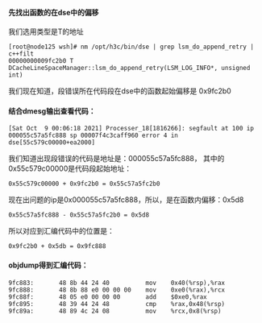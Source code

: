 #### 先找出函数的在dse中的偏移
我们选用类型是T的地址
```
[root@node125 wsh]# nm /opt/h3c/bin/dse | grep lsm_do_append_retry | c++filt
00000000009fc2b0 T DCacheLineSpaceManager::lsm_do_append_retry(LSM_LOG_INFO*, unsigned int)
```
我们现在知道，段错误所在代码段在dse中的函数起始偏移是 0x9fc2b0 

#### 结合dmesg输出查看代码：
```
[Sat Oct  9 00:06:18 2021] Processer_18[1816266]: segfault at 100 ip 000055c57a5fc888 sp 00007f4c3caff960 error 4 in dse[55c579c00000+ea2000]
```
我们知道出现段错误的代码是地址是：000055c57a5fc888，
其中的0x55c579c00000是代码段起始地址：
```
0x55c579c00000 + 0x9fc2b0 = 0x55c57a5fc2b0
```
现在出问题的ip是0x000055c57a5fc888，所以，是在函数内偏移：0x5d8
```
0x55c57a5fc888 - 0x55c57a5fc2b0 = 0x5d8
```
所以对应到汇编代码中的位置是：
```
0x9fc2b0 + 0x5db = 0x9fc888
```

#### objdump得到汇编代码：
```
9fc883:       48 8b 44 24 40          mov    0x40(%rsp),%rax
9fc888:       48 8b 88 e0 00 00 00    mov    0xe0(%rax),%rcx
9fc88f:       48 05 e0 00 00 00       add    $0xe0,%rax
9fc895:       48 39 44 24 48          cmp    %rax,0x48(%rsp)
9fc89a:       48 89 4c 24 08          mov    %rcx,0x8(%rsp)
```
